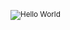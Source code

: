 <sub>![Hello World](https://img.shields.io/static/v1?label=&message=Hello%20World&color=111&style=flat-square)
</sub>
